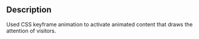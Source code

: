 ## Description

Used CSS keyframe animation to activate animated content that draws the attention of visitors.